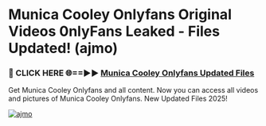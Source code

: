 # Munica Cooley Onlyfans Original Videos 0nlyFans Leaked - Files Updated! (ajmo)

<h3>🔴 CLICK HERE 🌐==►► <a href="https://best4dudes.click/HH4t6V" rel="nofollow">Munica Cooley Onlyfans Updated Files</a></h3>

Get Munica Cooley Onlyfans and all content. Now you can access all videos and pictures of Munica Cooley Onlyfans. New Updated Files 2025!

[![ajmo](https://github.com/user-attachments/assets/8c521d6e-e6e3-4a75-9320-d58ab9d79d5b)](https://best4dudes.click/HH4t6V)
